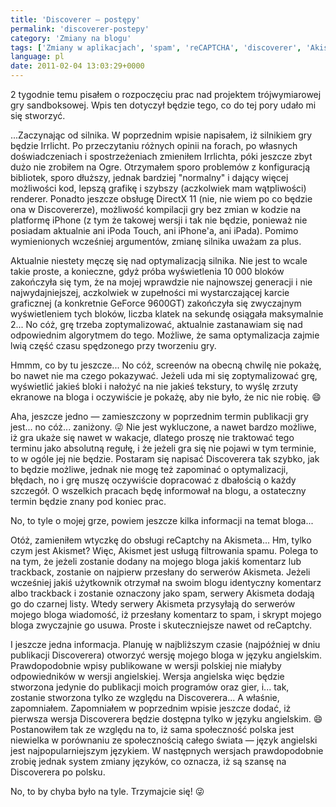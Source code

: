 ```yaml
---
title: 'Discoverer — postępy'
permalink: 'discoverer-postepy'
category: 'Zmiany na blogu'
tags: ['Zmiany w aplikacjach', 'spam', 'reCAPTCHA', 'discoverer', 'Akismet']
language: pl
date: 2011-02-04 13:03:29+0000
---
```


2 tygodnie temu pisałem o rozpoczęciu prac nad projektem trójwymiarowej gry sandboksowej. Wpis ten dotyczył będzie tego, co do tej pory udało mi się stworzyć.

...Zaczynając od silnika. W poprzednim wpisie napisałem, iż silnikiem gry będzie Irrlicht. Po przeczytaniu różnych opinii na forach, po własnych doświadczeniach i spostrzeżeniach zmieniłem Irrlichta, póki jeszcze zbyt dużo nie zrobiłem na Ogre. Otrzymałem sporo problemów z konfiguracją bibliotek, sporo dłuższy, jednak bardziej "normalny" i dający więcej możliwości kod, lepszą grafikę i szybszy (aczkolwiek mam wątpliwości) renderer. Ponadto jeszcze obsługę DirectX 11 (nie, nie wiem po co będzie ona w Discovererze), możliwość kompilacji gry bez zmian w kodzie na platformę iPhone (z tym że takowej wersji i tak nie będzie, ponieważ nie posiadam aktualnie ani iPoda Touch, ani iPhone'a, ani iPada). Pomimo wymienionych wcześniej argumentów, zmianę silnika uważam za plus.

Aktualnie niestety męczę się nad optymalizacją silnika. Nie jest to wcale takie proste, a konieczne, gdyż próba wyświetlenia 10 000 bloków zakończyła się tym, że na mojej wprawdzie nie najnowszej generacji i nie najwydajniejszej, aczkolwiek w zupełności mi wystarczającej karcie graficznej (a konkretnie GeForce 9600GT) zakończyła się zwyczajnym wyświetleniem tych bloków, liczba klatek na sekundę osiągała maksymalnie 2... No cóż, grę trzeba zoptymalizować, aktualnie zastanawiam się nad odpowiednim algorytmem do tego. Możliwe, że sama optymalizacja zajmie lwią część czasu spędzonego przy tworzeniu gry.

Hmmm, co by tu jeszcze... No cóż, screenów na obecną chwilę nie pokażę, bo nawet nie ma czego pokazywać. Jeżeli uda mi się zoptymalizować grę, wyświetlić jakieś bloki i nałożyć na nie jakieś tekstury, to wyślę zrzuty ekranowe na bloga i oczywiście je pokażę, aby nie było, że nic nie robię. 😄

Aha, jeszcze jedno — zamieszczony w poprzednim termin publikacji gry jest... no cóż... zaniżony. 😜 Nie jest wykluczone, a nawet bardzo możliwe, iż gra ukaże się nawet w wakacje, dlatego proszę nie traktować tego terminu jako absolutną regułę, i że jeżeli gra się nie pojawi w tym terminie, to w ogóle jej nie będzie. Postaram się napisać Discoverera tak szybko, jak to będzie możliwe, jednak nie mogę też zapominać o optymalizacji, błędach, no i grę muszę oczywiście dopracować z dbałością o każdy szczegół. O wszelkich pracach będę informował na blogu, a ostateczny termin będzie znany pod koniec prac.

No, to tyle o mojej grze, powiem jeszcze kilka informacji na temat bloga...

Otóż, zamieniłem wtyczkę do obsługi reCaptchy na Akismeta... Hm, tylko czym jest Akismet? Więc, Akismet jest usługą filtrowania spamu. Polega to na tym, że jeżeli zostanie dodany na mojego bloga jakiś komentarz lub trackback, zostanie on najpierw przesłany do serwerów Akismeta. Jeżeli wcześniej jakiś użytkownik otrzymał na swoim blogu identyczny komentarz albo trackback i zostanie oznaczony jako spam, serwery Akismeta dodają go do czarnej listy. Wtedy serwery Akismeta przysyłają do serwerów mojego bloga wiadomość, iż przesłany komentarz to spam, i skrypt mojego bloga zwyczajnie go usuwa. Proste i skuteczniejsze nawet od reCaptchy.

I jeszcze jedna informacja. Planuję w najbliższym czasie (najpóźniej w dniu publikacji Discoverera) otworzyć wersję mojego bloga w języku angielskim. Prawdopodobnie wpisy publikowane w wersji polskiej nie miałyby odpowiedników w wersji angielskiej. Wersja angielska więc będzie stworzona jedynie do publikacji moich programów oraz gier, i... tak, zostanie stworzona tylko ze względu na Discoverera... A właśnie, zapomniałem. Zapomniałem w poprzednim wpisie jeszcze dodać, iż pierwsza wersja Discoverera będzie dostępna tylko w języku angielskim. 😄 Postanowiłem tak ze względu na to, iż sama społeczność polska jest niewielka w porównaniu ze społecznością całego świata — język angielski jest najpopularniejszym językiem. W następnych wersjach prawdopodobnie zrobię jednak system zmiany języków, co oznacza, iż są szansę na Discoverera po polsku.

No, to by chyba było na tyle. Trzymajcie się! 😜
